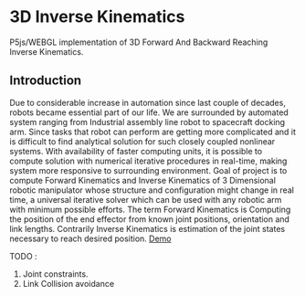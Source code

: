 # 3D Inverse Kinematics
P5js/WEBGL implementation of 3D Forward And Backward Reaching Inverse Kinematics.

## Introduction
Due to considerable increase in automation since last couple of decades, robots became essential part of our life. We are surrounded by automated system ranging from Industrial assembly line robot to spacecraft docking arm.
Since tasks that robot can perform are getting more complicated and it is difficult to find analytical solution for such closely coupled nonlinear systems.
With availability of faster computing units, it is possible to compute solution with numerical iterative procedures in real-time, making system more responsive to surrounding environment.
Goal of project is to compute Forward Kinematics and Inverse Kinematics of 3 Dimensional robotic manipulator whose structure and configuration might change in real time, a universal iterative solver which can be used with any robotic arm with minimum possible efforts.
The term Forward Kinematics is Computing the position of the end effector from known joint positions, orientation and link lengths. Contrarily Inverse Kinematics is estimation of the joint states necessary to reach desired position.
[Demo](https://siddharthdeore.github.io/InverseKinematics3D/)

TODO :
1. Joint constraints.
2. Link Collision avoidance
